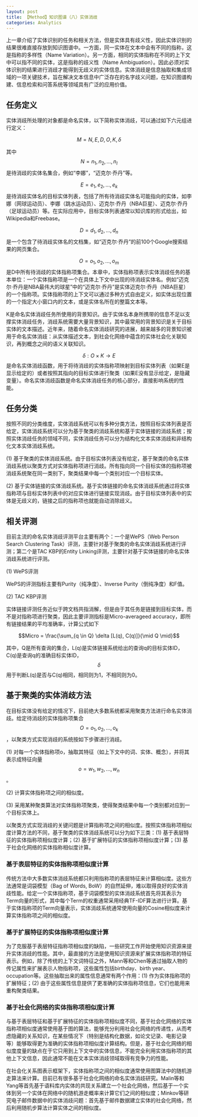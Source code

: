 ```yaml
---
layout: post
title: 【Method】知识图谱（八）实体消歧
categories: Analytics
---
```


上一章介绍了实体识别的任务和相关方法，但是实体具有歧义性，因此实体识别的结果很难直接存放到知识图谱中。一方面，同一实体在文本中会有不同的指称，这是指称的多样性（Name Variation）。另一方面，相同的实体指称在不同的上下文中可以指不同的实体，这是指称的歧义性（Name Ambiguation）。因此必须对实体识别的结果进行消歧才能得到无歧义的实体信息。实体消歧是信息抽取和集成领域的一项关键技术，旨在解决文本信息中广泛存在的名字歧义问题，在知识图谱构建、信息检索和问答系统等领域具有广泛的应用价值。

## 任务定义

实体消歧所处理的对象都是命名实体，以下简称实体消歧，可以通过如下六元组进行定义：

$$M=N,E,D,O,K,\delta$$

其中$$N=n_1, n_2, ..., n_l$$是待消歧的实体名集合，例如“李娜”，“迈克尔·乔丹”等。

$$E=e_1, e_2, ..., e_k$$是待消歧实体名的目标实体列表，包括了所有待消歧实体名可能指向的实体，如李娜（网球运动员）、李娜（跳水运动员）、迈克尔·乔丹（NBA巨星）、迈克尔·乔丹（足球运动员）等。在实际应用中，目标实体列表通常以知识库的形式给出，如Wikipedia和Freebase。

$$D=d_1, d_2,...,d_n$$是一个包含了待消歧实体名的文档集，如“迈克尔·乔丹”的前100个Google搜索结果的网页集合。

$$O=o_1, o_2,...,o_m$$是D中所有待消歧的实体指称项集合。本章中，实体指称项表示实体消歧任务的基本单位：一个实体指称项是一个在具体上下文中出现的待消歧实体名。例如“迈克尔·乔丹是NBA最伟大的球星”中的“迈克尔·乔丹”是实体迈克尔·乔丹（NBA巨星）的一个指称项。实体指称项的上下文可以通过多种方式自由定义，如实体出现位置的一个指定大小窗口内的文本，或是实体名所在的整篇文本等。

K是命名实体消歧任务所使用的背景知识。由于实体名本身所携带的信息不足以支撑实体消歧任务，消歧系统需要大量背景知识，其中最常用的背景知识是关于目标实体的文本描述。近年来，随着命名实体消歧研究的进展，越来越多的背景知识被用于命名实体消歧：从实体描述文本，到社会化网络中蕴含的实体社会化关联知识，再到概念之间的语义关联知识。

$$\delta : O \times K \to E$$是命名实体消歧函数，用于将待消歧的实体指称项映射到目标实体列表（如果E是显示给定的）或者按照其指向的目标实体进行聚类（如果E没有显示给定，是隐藏变量）。命名实体消歧函数是命名实体消歧任务的核心部分，直接影响系统的性能。

## 任务分类

按照不同的分类维度，实体消歧系统可以有多种分类方法，按照目标实体列表是否给定，实体消歧系统可以分为基于聚类的消歧系统和基于实体链接的消歧系统；按照实体消歧任务的领域不同，实体消歧任务可以分为结构化文本实体消歧和非结构化文本实体消歧系统。

(1) 基于聚类的实体消歧系统。由于目标实体列表没有给定，基于聚类的命名实体消歧系统以聚类方式对实体指称项进行消歧。所有指向同一个目标实体的指称项被消歧系统聚在同一类别下，聚类结果中每一个类别对应一个目标实体。

(2) 基于实体链接的实体消歧系统。基于实体链接的命名实体消歧系统通过将实体指称项与目标实体列表中的对应实体进行链接实现消歧。由于目标实体列表中的实体是无歧义的，链接之后的指称项也就能自动消除歧义。

## 相关评测

目前主流的命名实体消歧评测平台主要有两个：一个是WePS（Web Person Search Clustering Task）评测，主要针对基于聚类的命名实体消歧系统进行评测；第二个是TAC KBP的Entity Linking评测，主要针对基于实体链接的命名实体消歧系统进行评测。

(1) WePS评测

WePS的评测指标主要有Purity（纯净度）、Inverse Purity（倒纯净度）和F值。

(2) TAC KBP评测

实体链接评测任务近似于跨文档共指消解，但是由于其任务是链接到目标实体，而不是对指称项进行聚类，因此主要评测指标是Micro-averageed accuracy，即所有链接结果的平均准确率，计算公式如下

$$Micro = \frac{\sum_{q \in Q} \delta [L(q), C(q)]}{\mid Q \mid}$$

其中，Q是所有查询的集合，L(q)是实体链接系统给出的查询q的目标实体ID，C(q)是查询q的准确目标实体ID，$$\delta$$用于判断L(q)是否与C(q)相同，相同则为1，不相同则为0。

## 基于聚类的实体消歧方法

在目标实体没有给定的情况下，目前绝大多数系统都采用聚类方法进行命名实体消歧。给定待消歧的实体指称项集合$$O=o_1, o_2, ..., o_k$$，以聚类方式实现消歧的系统按如下步骤进行消歧。

(1) 对每一个实体指称项o，抽取其特征（如上下文中的词、实体、概念），并将其表示成特征向量$$o=w_1, w_2, ..., w_n$$。

(2) 计算实体指称项之间的相似度。

(3) 采用某种聚类算法对实体指称项聚类，使得聚类结果中每一个类别都对应到一个目标实体上。

以聚类方式实现消歧的关键问题是计算指称项之间的相似度。按照实体指称项相似度计算方法的不同，基于聚类的实体消歧系统可以分为如下三类：(1) 基于表层特征的实体指称项相似度计算；(2) 基于扩展特征的实体指称项相似度计算；(3) 基于社会化网络的实体指称相似度计算。

### 基于表层特征的实体指称项相似度计算

传统方法中大多数实体消歧系统都只利用指称项的表层特征来计算相似度。这些方法通常是词袋模型（Bag of Words, BoW）的自然延伸，难以取得良好的实体消歧性能。给定一个实体指称项，基于词袋模型的实体消歧系统首先将其表示为Term向量的形式，其中每个Term的权重通常采用经典TF-IDF算法进行计算。基于实体指称项的Term向量表示，实体消歧系统通常使用向量的Cosine相似度来计算实体指称项之间的相似度。

### 基于扩展特征的实体指称项相似度计算

为了克服基于表层特征指称项相似度的缺陷，一些研究工作开始使用知识资源来提升实体消歧的性能。其中，最直接的方法是使用知识资源来扩展实体指称项的特征表示。例如，除了传统的上下文词特征之外，Mann等和Chen等通过抽取人物的传记属性来扩展表示人物指称项，这些属性包括birthday、birth year、occupation等。这些抽取出来的属性信息通常有两个作用：(1) 作为实体指称项的扩展特征；(2) 由于这些属性信息提供了更准确的实体指称项信息，它们也能用来重构聚类结果。

### 基于社会化网络的实体指称项相似度计算

与基于表层特征和基于扩展特征的实体指称项相似度不同，基于社会化网络的实体指称项相似度通常使用基于图的算法，能够充分利用社会化网络的传递性，从而考虑隐藏的关系知识，在某些情况下（特别是结构化数据，如论文记录、电影记录等）能够取得更为准确的实体指称项相似度计算结构。但是，基于社会化网络的相似度度量的缺点在于它只用到上下文中的实体信息，不能完全利用实体指称项的其他上下文信息，因此通常不能在文本实体消歧领域取得有竞争力的性能。

在社会化关系图表示框架下，实体指称项之间的相似度通常使用图算法中的随机游走算法来计算。目前已有很多基于社会化网络的命名实体消歧研究。Malin等和Yang等首先基于语料库内实体的共现关系建立一个社会化网络，然后基于一个实体到另一个实体在网络中的随机游走概率来计算它们之间的相似度；Minkov等研究电子邮件数据中的实体消歧问题：首先基于邮件数据建立实体的社会化网络，然后利用随机步算法计算实体之间的相似度。